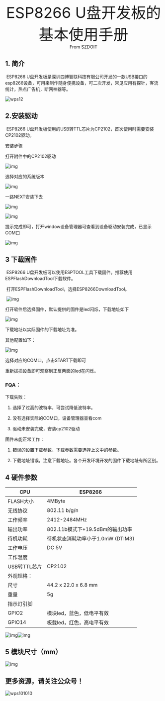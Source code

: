<center><font size=10> ESP8266 U盘开发板的基本使用手册 </center></font>
<center> From SZDOIT</center>

## 1. 简介

​	ESP8266 U盘开发板是深圳四博智联科技有限公司开发的一款USB接口的esp8266设备，可用来制作随身便携设备，可二次开发，常见应用有探针，客流统计，热点广告机，断网神器等。

![wps12](wps12.png)

## 2.安装驱动

​	ESP8266 U盘开发板使用的USB转TTL芯片为CP2102，首次使用时需要安装CP2102驱动。

安装步骤

打开附件中的CP2102驱动

![img](wps1.jpg) 

选择对应的系统版本

![img](wps2.jpg) 

一路NEXT安装下去

![img](wps3.jpg) 

![img](wps4.jpg) 

提示完成即可，打开window设备管理器可查看到设备驱动安装完成，已显示COM口

![img](wps5.jpg) 

## 3 下载固件

​	ESP8266 U盘开发板可以使用ESPTOOL工具下载固件。推荐使用ESPFlashDownloadTool下载软件。

​	打开ESPFlashDownloadTool，选择ESP8266DownloadTool。

​	![img](wps6.jpg)

打开软件后选择固件，默认提供的固件是led闪烁，下载地址如下

![img](wps7.jpg) 

下载地址以实际固件的下载地址为准。

其他配置如下：

![img](wps8.jpg) 

选择对应的COM口，点击START下载即可

重新拔插设备即可观察到正反两面的led在闪烁。

### FQA：

下载失败：

1. 选择了过高的波特率，可尝试降低波特率。

2. 没有选择实际的COM口，设备管理器查看com

3. 驱动未安装完成，安装cp2102驱动

固件未能正常工作：

1. 错误的设置下载参数，下载参数需要选择上文中的参数。

2. 下载地址错误，注意下载地址。各个开发环境开发的固件下载地址有所区别。

## 4 硬件参数

| CPU          | ESP8266                           |
| ------------ | --------------------------------- |
| FLASH大小    | 4MByte                            |
| 无线协议     | 802.11 b/g/n                      |
| 工作频率     | 2412-2484MHz                      |
| 输出功率     | 802.11b模式下+19.5dBm的输出功率   |
| 待机功耗     | 待机状态消耗功率⼩于1.0mW (DTIM3) |
| 工作电压     | DC 5V                             |
| 工作温度     |                                   |
| USB转TTL芯片 | CP2102                            |
| 外观规格：   |                                   |
| 尺寸         | 44.2 x 22.0 x 6.8 mm              |
| 重量         | 5g                                |
| 指示灯引脚   |                                   |
| GPIO2        | 模块led，蓝色，低电平有效         |
| GPIO14       | 板载led，红色，高电平有效         |

![img](wps9.jpg)![img](wps10.jpg) 

## 5 模块尺寸（mm）

![img](wps11.jpg) 

## 更多资源，请关注公众号！

![wps101010](wps101010.png)
